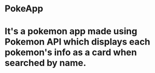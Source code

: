 # PokeApp
# It's a pokemon app made using  Pokemon API which displays each pokemon's info as a card when searched by name.
